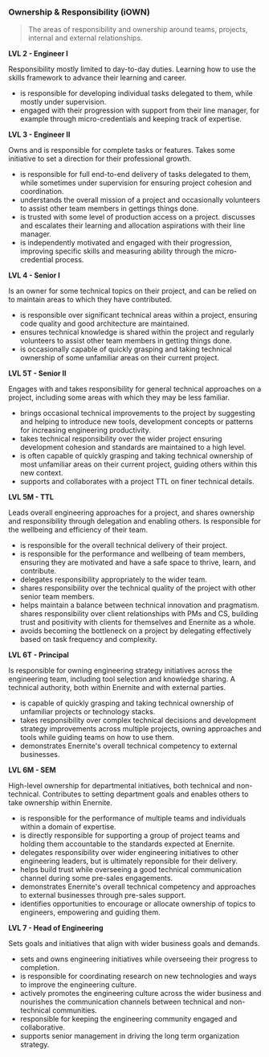 ### Ownership & Responsibility (iOWN) ### 

> The areas of responsibility and ownership around teams, projects, internal and external relationships.

**LVL 2 - Engineer I**

Responsibility mostly limited to day-to-day duties. Learning how to use the skills framework to advance their learning and career.

* is responsible for developing individual tasks delegated to them, while mostly under supervision.
* engaged with their progression with support from their line manager, for example through micro-credentials and keeping track of expertise.

**LVL 3 - Engineer II**

Owns and is responsible for complete tasks or features. Takes some initiative to set a direction for their professional growth.

* is responsible for full end-to-end delivery of tasks delegated to them, while sometimes under supervision for ensuring project cohesion and coordination.
* understands the overall mission of a project and occasionally volunteers to assist other team members in gettings things done.
* is trusted with some level of production access on a project.
discusses and escalates their learning and allocation aspirations with their line manager.
* is independently motivated and engaged with their progression, improving specific skills and measuring ability through the micro-credential process.

**LVL 4 - Senior I**

Is an owner for some technical topics on their project, and can be relied on to maintain areas to which they have contributed.

* is responsible over significant technical areas within a project, ensuring code quality and good architecture are maintained.
* ensures technical knowledge is shared within the project and regularly volunteers to assist other team members in getting things done.
* is occasionally capable of quickly grasping and taking technical ownership of some unfamiliar areas on their current project.

**LVL 5T - Senior II**

Engages with and takes responsibility for general technical approaches on a project, including some areas with which they may be less familiar.

* brings occasional technical improvements to the project by suggesting and helping to introduce new tools, development concepts or patterns for increasing engineering productivity.
* takes technical responsibility over the wider project ensuring development cohesion and standards are maintained to a high level.
* is often capable of quickly grasping and taking technical ownership of most unfamiliar areas on their current project, guiding others within this new context.
* supports and collaborates with a project TTL on finer technical details.

**LVL 5M - TTL**

Leads overall engineering approaches for a project, and shares ownership and responsibility through delegation and enabling others. Is responsible for the wellbeing and efficiency of their team.

* is responsible for the overall technical delivery of their project.
* is responsible for the performance and wellbeing of team members, ensuring they are motivated and have a safe space to thrive, learn, and contribute.
* delegates responsibility appropriately to the wider team.
* shares responsibility over the technical quality of the project with other senior team members.
* helps maintain a balance between technical innovation and pragmatism.
shares responsibility over client relationships with PMs and CS, building trust and positivity with clients for themselves and Enernite as a whole.
* avoids becoming the bottleneck on a project by delegating effectively based on task frequency and complexity.

**LVL 6T - Principal**

Is responsible for owning engineering strategy initiatives across the engineering team, including tool selection and knowledge sharing. A technical authority, both within Enernite and with external parties.

* is capable of quickly grasping and taking technical ownership of unfamiliar projects or technology stacks.
* takes responsibility over complex technical decisions and development strategy improvements across multiple projects, owning approaches and tools while guiding teams on how to use them.
* demonstrates Enernite's overall technical competency to external businesses.

**LVL 6M - SEM**

High-level ownership for departmental initiatives, both technical and non-technical. Contributes to setting department goals and enables others to take ownership within Enernite.

* is responsible for the performance of multiple teams and individuals within a domain of expertise.
* is directly responsible for supporting a group of project teams and holding them accountable to the standards expected at Enernite.
* delegates responsibility over wider engineering initiatives to other engineering leaders, but is ultimately reponsible for their delivery.
* helps build trust while overseeing a good technical communication channel during some pre-sales engagements.
* demonstrates Enernite's overall technical competency and approaches to external businesses through pre-sales support.
* identifies opportunities to encourage or allocate ownership of topics to engineers, empowering and guiding them.

**LVL 7 - Head of Engineering**

Sets goals and initiatives that align with wider business goals and demands.

* sets and owns engineering initiatives while overseeing their progress to completion.
* is responsible for coordinating research on new technologies and ways to improve the engineering culture.
* actively promotes the engineering culture across the wider business and nourishes the communication channels between technical and non-technical communities.
* responsible for keeping the engineering community engaged and collaborative.
* supports senior management in driving the long term organization strategy.

